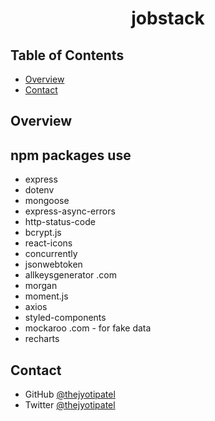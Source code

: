 <h1 align="center">
jobstack</h1>

<!-- TABLE OF CONTENTS -->

## Table of Contents

- [Overview](#overview)
- [Contact](#contact)

<!-- OVERVIEW -->

## Overview

## npm packages use

- express
- dotenv
- mongoose
- express-async-errors
- http-status-code
- bcrypt.js
- react-icons
- concurrently
- jsonwebtoken
- allkeysgenerator .com
- morgan
- moment.js
- axios
- styled-components
- mockaroo .com - for fake data
- recharts

## Contact

- GitHub [@thejyotipatel](https://github.com/thejyotipatel)
- Twitter [@thejyotipatel](https://twitter.com/thejyotipatel)
